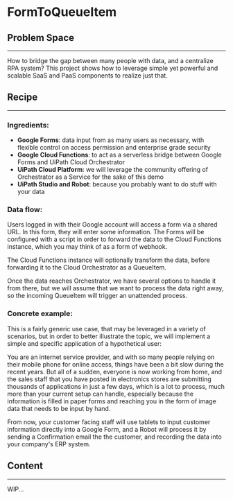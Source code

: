 # FormToQueueItem

## Problem Space
---

How to bridge the gap between many people with data, and a centralize RPA system?
This project shows how to leverage simple yet powerful and scalable SaaS and PaaS components to realize just that.

## Recipe
---

### Ingredients:

* **Google Forms**: data input from as many users as necessary, with flexible control on access permission and enterprise grade security
* **Google Cloud Functions**: to act as a serverless bridge between Google Forms and UiPath Cloud Orchestrator
* **UiPath Cloud Platform**: we will leverage the community offering of Orchestrator as a Service for the sake of this demo
* **UiPath Studio and Robot**: because you probably want to do stuff with your data

### Data flow:

Users logged in with their Google account will access a form via a shared URL.
In this form, they will enter some information.
The Forms will be configured with a script in order to forward the data to the Cloud Functions instance, which you may think of as a form of webhook.

The Cloud Functions instance will optionally transform the data, before forwarding it to the Cloud Orchestrator as a QueueItem.

Once the data reaches Orchestrator, we have several options to handle it from there, but we will assume that we want to process the data right away, so the incoming QueueItem will trigger an unattended process.

### Concrete example:

This is a fairly generic use case, that may be leveraged in a variety of scenarios, but in order to better illustrate the topic, we will implement a simple and specific application of a hypothetical user:

You are an internet service provider, and with so many people relying on their mobile phone for online access, things have been a bit slow during the recent years. But all of a sudden, everyone is now working from home, and the sales staff that you have posted in electronics stores are submitting thousands of applications in just a few days, which is a lot to process, much more than your current setup can handle, especially because the information is filled in paper forms and reaching you in the form of image data that needs to be input by hand.

From now, your customer facing staff will use tablets to input customer information directly into a Google Form, and a Robot will process it by sending a Confirmation email the the customer, and recording the data into your company's ERP system.

## Content
---

WIP...